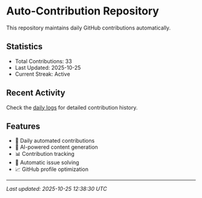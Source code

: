 # Auto-Contribution Repository

This repository maintains daily GitHub contributions automatically.

## Statistics

- Total Contributions: 33
- Last Updated: 2025-10-25
- Current Streak: Active

## Recent Activity

Check the [daily logs](./contributions/daily_logs/) for detailed contribution history.

## Features

- 🔄 Daily automated contributions
- 🤖 AI-powered content generation
- 📊 Contribution tracking
- 🐛 Automatic issue solving
- 📈 GitHub profile optimization

---
*Last updated: 2025-10-25 12:38:30 UTC*
